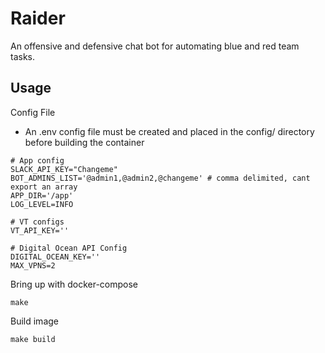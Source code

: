 # Raider

An offensive and defensive chat bot for automating blue and red team tasks.

## Usage

Config File
* An .env config file must be created and placed in the config/ directory before building the container

```
# App config
SLACK_API_KEY="Changeme"
BOT_ADMINS_LIST='@admin1,@admin2,@changeme' # comma delimited, cant export an array
APP_DIR='/app'
LOG_LEVEL=INFO

# VT configs
VT_API_KEY=''

# Digital Ocean API Config
DIGITAL_OCEAN_KEY=''
MAX_VPNS=2
```

Bring up with docker-compose

`make`

Build image 

`make build`

